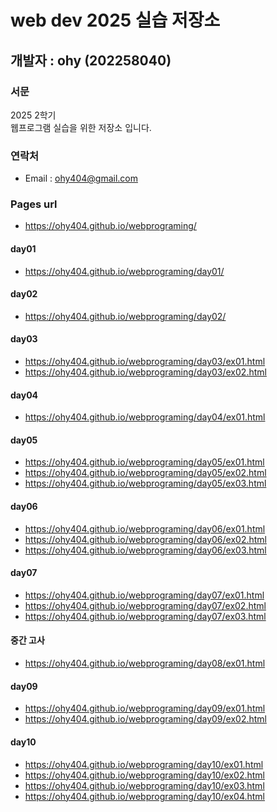 # web dev 2025 실습 저장소
## 개발자 : ohy (202258040)
### 서문
2025 2학기  
웹프로그램 실습을 위한 저장소 입니다.

### 연락처
- Email : ohy404@gmail.com

### Pages url
- https://ohy404.github.io/webprograming/

#### day01
- https://ohy404.github.io/webprograming/day01/
#### day02
- https://ohy404.github.io/webprograming/day02/
#### day03
- https://ohy404.github.io/webprograming/day03/ex01.html
- https://ohy404.github.io/webprograming/day03/ex02.html
#### day04
- https://ohy404.github.io/webprograming/day04/ex01.html
#### day05
- https://ohy404.github.io/webprograming/day05/ex01.html
- https://ohy404.github.io/webprograming/day05/ex02.html
- https://ohy404.github.io/webprograming/day05/ex03.html
#### day06
- https://ohy404.github.io/webprograming/day06/ex01.html
- https://ohy404.github.io/webprograming/day06/ex02.html
- https://ohy404.github.io/webprograming/day06/ex03.html
#### day07
- https://ohy404.github.io/webprograming/day07/ex01.html
- https://ohy404.github.io/webprograming/day07/ex02.html
- https://ohy404.github.io/webprograming/day07/ex03.html
#### 중간 고사
- https://ohy404.github.io/webprograming/day08/ex01.html
#### day09
- https://ohy404.github.io/webprograming/day09/ex01.html
- https://ohy404.github.io/webprograming/day09/ex02.html
#### day10
- https://ohy404.github.io/webprograming/day10/ex01.html
- https://ohy404.github.io/webprograming/day10/ex02.html
- https://ohy404.github.io/webprograming/day10/ex03.html
- https://ohy404.github.io/webprograming/day10/ex04.html